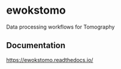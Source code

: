 # ewokstomo

Data processing workflows for Tomography

## Documentation

https://ewokstomo.readthedocs.io/
